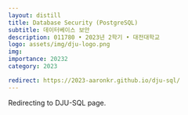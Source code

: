 ```yaml
---
layout: distill
title: Database Security (PostgreSQL)
subtitle: 데이터베이스 보안
description: 011780 • 2023년 2학기 • 대전대학교
logo: assets/img/dju-logo.png
img:
importance: 20232
category: 2023

redirect: https://2023-aaronkr.github.io/dju-sql/
---
```


Redirecting to DJU-SQL page.
